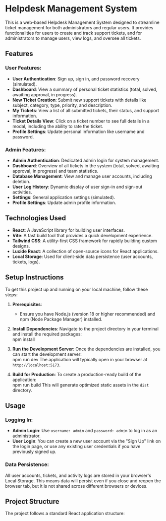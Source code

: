 # Helpdesk Management System

This is a web-based Helpdesk Management System designed to streamline ticket management for both administrators and regular users. It provides functionalities for users to create and track support tickets, and for administrators to manage users, view logs, and oversee all tickets.

## Features

### User Features:
*   **User Authentication**: Sign up, sign in, and password recovery (simulated).
*   **Dashboard**: View a summary of personal ticket statistics (total, solved, awaiting approval, in progress).
*   **New Ticket Creation**: Submit new support tickets with details like subject, category, type, priority, and description.
*   **My Tickets**: View a list of all submitted tickets, their status, and support information.
*   **Ticket Details View**: Click on a ticket number to see full details in a modal, including the ability to rate the ticket.
*   **Profile Settings**: Update personal information like username and password.

### Admin Features:
*   **Admin Authentication**: Dedicated admin login for system management.
*   **Dashboard**: Overview of all tickets in the system (total, solved, awaiting approval, in progress) and team statistics.
*   **Database Management**: View and manage user accounts, including deletion.
*   **User Log History**: Dynamic display of user sign-in and sign-out activities.
*   **Settings**: General application settings (simulated).
*   **Profile Settings**: Update admin profile information.

## Technologies Used

*   **React**: A JavaScript library for building user interfaces.
*   **Vite**: A fast build tool that provides a quick development experience.
*   **Tailwind CSS**: A utility-first CSS framework for rapidly building custom designs.
*   **Lucide React**: A collection of open-source icons for React applications.
*   **Local Storage**: Used for client-side data persistence (user accounts, tickets, logs).

## Setup Instructions

To get this project up and running on your local machine, follow these steps:

1.  **Prerequisites**:
    *   Ensure you have Node.js (version 18 or higher recommended) and npm (Node Package Manager) installed.

2.  **Install Dependencies**:
    Navigate to the project directory in your terminal and install the required packages:
    <br>
    <bolt-quick-action type="message" message="Run npm install">npm install</bolt-quick-action>

3.  **Run the Development Server**:
    Once the dependencies are installed, you can start the development server:
    <br>
    <bolt-quick-action type="message" message="Run npm run dev">npm run dev</bolt-quick-action>
    The application will typically open in your browser at `http://localhost:5173`.

4.  **Build for Production**:
    To create a production-ready build of the application:
    <br>
    <bolt-quick-action type="message" message="Run npm run build">npm run build</bolt-quick-action>
    This will generate optimized static assets in the `dist` directory.

## Usage

### Logging In:
*   **Admin Login**: Use `username: admin` and `password: admin` to log in as an administrator.
*   **User Login**: You can create a new user account via the "Sign Up" link on the login page, or use any existing user credentials if you have previously signed up.

### Data Persistence:
All user accounts, tickets, and activity logs are stored in your browser's Local Storage. This means data will persist even if you close and reopen the browser tab, but it is not shared across different browsers or devices.

## Project Structure

The project follows a standard React application structure:

